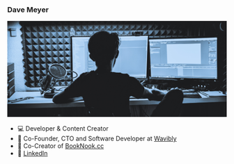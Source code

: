 ### Dave Meyer

![Dave Meyer](/dave-meyer_bg_v2.jpg)

- 💻 Developer & Content Creator
- 🔨 Co-Founder, CTO and Software Developer at [Wavibly](https://wavibly.com?ref=github-profile-dm)
- 🔨 Co-Creator of [BookNook.cc](https://booknook.cc?ref=github-profile-dm)
- 👤 [LinkedIn](https://www.linkedin.com/in/david-meyer-5a7a15169/)
